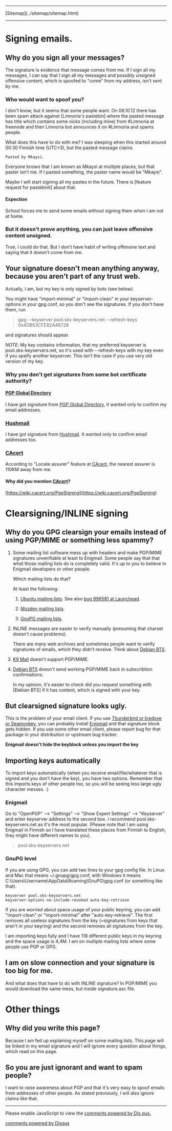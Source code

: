 ﻿<!DOCTYPE html>
<html>
<head>
<meta name="description" content="Explaining about why do I sign my emails using PGP." />
<meta name="keywords" content="PGP,email,GPG,spoofing,cacert,inline,PGP/INLINE,PGP/MINE,clearsign,Thunderbird,Icedove,Enigmail," />
<meta name="author" content="Mika Suomalainen" />
<link rel="canonical" href="http://mkaysi.github.com/PGP/WhyDoISignEmails.html">
<meta charset="UTF-8" />
<title>Why do I sign emails, which I send?</title>
<link rel="stylesheet" type="text/css" href="../tyyli.css" />
</head>
<hr/>
[Sitemap](../sitemap/sitemap.html)
<hr/>

# Signing emails.

## Why do you sign all your messages?

The signature is evidence that message comes from me. If I sign all my messages, 
I can say that I sign all my messages and possibly unsigned offensive
content, which is spoofed to "come" from my address, isn't sent by me.

### Who would want to spoof you?

I don't know, but it seems that some people want. On 06.10.12 there has been spam attack against [Limnoria's pastebin] where the pasted message has title which contains some nicks (including mine) from #Limnoria at freenode and then Limnoria bot announces it on #Limnoria and spams people.

What does this have to do with me? I was sleeping when this started around 00:30 Finnish time (UTC+3), but the pasted message claims

```
Pasted by Mkaysi.
```

Everyone knows that I am known as Mkaysi at multiple places, but that paster isn't me. If I pasted something, the paster name would be "Mkaysi".

Maybe I will start signing all my pastes in the future. There is [feature request for pastebinit] about that.

#### Expection

School forces me to send some emails without signing them when I am not at home.



### But it doesn't prove anything, you can just leave offensive content unsigned.

True, I could do that. But I don't have habit of writing offensive text and saying that it doesn't come from me.

## Your signature doesn't mean anything anyway, because you aren't part of any trust web.

Actually, I am, but my key is only signed by bots (see below).

You might have "import-minimal" or "import-clean" in your keyserver-options in your gpg.conf, so you don't see the signatures. If you don't have them, run 

> gpg --keyserver pool.sks-keyservers.net --refresh-keys 0x4DB53CFE82A46728 

and signatures should appear.

*NOTE*: My key contains information, that my preferred keyserver is pool.sks-keyservers.net, so it's used with --refresh-keys with my key even if you speify another keyserver. This isn't the case if you use very old version of my key.

### Why you don't get signatures from some bot certificate authority?

#### [PGP Global Directory]

I have got signature from [PGP Global Directory], it wanted only to confirm my email addresses.

### [Hushmail]

I have got signature from [Hushmail]. It wanted only to confirm email addresses too.

[Hushmail]:https://www.hushtools.com/

### [CAcert]

According to "Locate assurer" feature at [CAcert], the nearest assurer is
 110KM away from me.

#### Why did you mention [CAcert]?

[https://wiki.cacert.org/PgpSigning](https://wiki.cacert.org/PgpSigning)

[CAcert]:https://cacert.org/

[PGP Global Directory]:https://keyserver.pgp.com/vkd/GetWelcomeScreen.event

# Clearsigning/INLINE signing

## Why do you GPG clearsign your emails instead of using PGP/MIME or something less spammy?

1. Some mailing list software mess up with headers and make PGP/MIME signatures unverifiable at least to Enigmail.
Some people say that that what those mailing lists do is completely valid. It's up to you to believe in Enigmail developers or other people.

    Which mailing lists do that?

    At least the following:

    1. [Ubuntu mailing lists](https://lists.ubuntu.com). See also [bug 996581 at Launchpad](https://bugs.launchpad.net/bugs/996581).

    2. [Mozdev mailing lists](https://www.mozdev.org/mailman/listinfo).

    3. [GnuPG mailing lists](http://lists.gnupg.org/mailman/listinfo/).

2. INLINE messages are easier to verify manually (presuming that charset doesn't cause problems).

    There are many web archives and sometimes people want to verify signatures of emails, which they didn't receive. Think about [Debian BTS].

3. [K9 Mail] doesn't support PGP/MIME.

[K9 Mail]:https://github.com/k9mail/k-9

4. [Debian BTS] doesn't send working PGP/MIME back in subscribtion confirmations.

    In my opinion, it's easier to check did you request something with [Ðebian BTS] if it has content, which is signed with your key.

[Debian BTS]:http://bugs.debian.org/

## But clearsigned signature looks ugly.
    
This is the problem of your email client. If you use [Thunderbird or Icedove or Seamonkey],
you can probably install [Enigmail] and that signature block gets hidden.
If you use some other email client, please report bug for that package in 
your distribution or upstream bug tracker.

[Thunderbird or Icedove or Seamonkey]:https://mozilla.org/thunderbird
[Enigmail]:http://enigmail.mozdev.org/home/index.php.html

<strong>Enigmail doesn't hide the keyblock unless you import the key</strong>

## Importing keys automatically

To import keys automatically (when you receive email/file/whatever that is signed and you don't have the key), you have two options. Remember that this imports keys of other people too, so you will be seeing less large ugly character messes. :)

### Enigmail

Go to "OpenPGP" --> "Settings" --> "Show Expert Settings" --> "Keyserver" and enter keyserver address to the second box. I recommend pool.sks-keyservers.net as it's the most popular. (Please note that I am using Enigmail in Finnish so I have translated these places from Finnish to English, they might have different names to you).

> pool.sks-keyservers.net

### GnuPG level

If you are using GPG, you can add two lines to your gpg config file. In Linux and Mac that means ~/.gnupg/gpg.conf, with Windows it means C:\Users\Username\AppData\Roaming\GnuPG\gpg.conf (or something like that).

```
keyserver pool.sks-keyservers.net
keyserver-options no-include-revoked auto-key-retrieve
```

If you are worried about space usage of your public keyring, you can add "import-clean" or "import-minimal" after "auto-key-retrieve". The first removes all useless signatures from the key (=signatures from keys that aren't in your keyring) and the second removes all signatures from the key.

I am importing keys fully and I have 118 different public keys in my keyring and the space usage is 4,4M. I am on multiple mailing lists where some people use PGP or GPG.

## I am on slow connection and your signature is too big for me.

And what does that have to do with INLINE signature? In PGP/MIME you would
 download the same mess, but inside signature.asc file.

# Other things

## Why did you write this page?

Because I am fed up explaining myself on some mailing lists. This page will
 be linked in my email signature and I will ignore every question about things,
 which read on this page.

## So you are just ignorant and want to spam people?

I want to raise awareness about PGP and that it's very easy to spoof emails
 from addresses of other people. As stated previously, I will also ignore 
claims like that.

</html>

<hr/>

<div id="disqus_thread"></div>
<script type="text/javascript">
/* * * CONFIGURATION VARIABLES: EDIT BEFORE PASTING INTO YOUR WEBPAGE * * */
var disqus_developer = 0; 
var disqus_url = 'http://mkaysi.github.com/PGP/WhyDoISignEmails.html';
var disques_title = 'Why do I sign emails using PGP';
var disqus_shortname = 'mkaysishomepage'; // required: replace example with your forum shortname
/* * * DON'T EDIT BELOW THIS LINE * * */
            (function() {
                var dsq = document.createElement('script'); dsq.type = 'text/javascript'; dsq.async = 
true;
                dsq.src = 'http://' + disqus_shortname + '.disqus.com/embed.js';
                (document.getElementsByTagName('head')[0] || document.getElementsByTagName('body')[0])
.appendChild(dsq);
            })();
        </script>
        <noscript>
Please enable JavaScript to view the <a href="http://disqus.com/?ref_noscript">comments powered by Dis
qus.</a>
</noscript>
        
<p><a href="http://disqus.com" class="dsq-brlink">comments powered by <span class="logo-disqus">Disqus
</span></a></p>
<!-- vim : set ft=html -->
